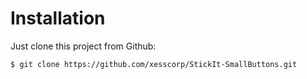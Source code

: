 # Installation

Just clone this project from Github:

    $ git clone https://github.com/xesscorp/StickIt-SmallButtons.git
